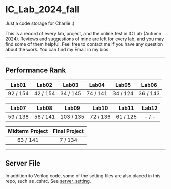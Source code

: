 # IC_Lab_2024_fall
Just a code storage for Charlie :)

This is a record of every lab, project, and the online test in IC Lab (Autumn 2024). Reviews and suggestions of mine are left for every lab, and you may find some of them helpful. Feel free to contact me if you have any question about the work. You can find my Email in my bios.

---
## Performance Rank
| Lab01 | Lab02 | Lab03 | Lab04 | Lab05 | Lab06 |
| -------- | -------- | -------- | -------- | -------- | -------- |
| 92 / 154 | 42 / 154 | 34 / 145 | 74 / 141 | 34 / 124 | 36 / 143 |

| Lab07 | Lab08 | Lab09 | Lab10 | Lab11 | Lab12 |
| -------- | -------- | -------- | -------- | -------- | :--------: |
| 59 / 138 | 56 / 141 | 103 / 135 | 72 / 136 | 61 / 125 | - / - |

| Midterm Project | Final Project |
| :--------: | :--------: |
| 63 / 141 | 7 / 134 |

---
## Server File
In addition to Verilog code, some of the setting files are also placed in this repo, such as .cshrc. See [server_setting](server_setting).
